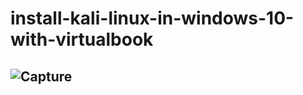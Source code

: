 # install-kali-linux-in-windows-10-with-virtualbook
## ![Capture](https://github.com/user-attachments/assets/7835ae52-7130-4e92-a1c6-ca9e44a19e2c)
